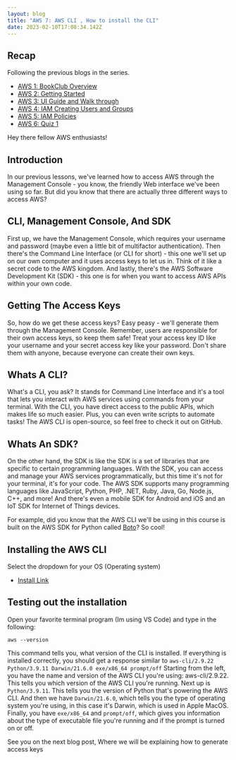 ```yaml
---
layout: blog
title: "AWS 7: AWS CLI , How to install the CLI"
date: 2023-02-10T17:08:34.142Z
---
```


## Recap

Following the previous blogs in the series.

- [AWS 1: BookClub Overview](https://magicishaqblog.netlify.app/aws/)
- [AWS 2: Getting Started](https://magicishaqblog.netlify.app/2023-01-23-aws-2-getting-started/)
- [AWS 3: UI Guide and Walk through](https://magicishaqblog.netlify.app/2023-01-27-aws-3-UI-guide-and-walkthrough)
- [AWS 4: IAM Creating Users and Groups](https://magicishaqblog.netlify.app/2023-01-28-aws-4-IAM)
- [AWS 5: IAM Policies](https://magicishaqblog.netlify.app/2023-02-03-aws-5-IAM-polices)
- [AWS 6: Quiz 1 ](https://magicishaqblog.netlify.app/aws-quiz-one)

Hey there fellow AWS enthusiasts!

## Introduction
In our previous lessons, we've learned how to access AWS through the Management Console - you know, the friendly Web interface we've been using so far. But did you know that there are actually three different ways to access AWS?

## CLI, Management Console, And SDK
First up, we have the Management Console, which requires your username and password (maybe even a little bit of multifactor authentication). Then there's the Command Line Interface (or CLI for short) - this one we'll set up on our own computer and it uses access keys to let us in. Think of it like a secret code to the AWS kingdom. And lastly, there's the AWS Software Development Kit (SDK) - this one is for when you want to access AWS APIs within your own code.

## Getting The Access Keys
So, how do we get these access keys? Easy peasy - we'll generate them through the Management Console. Remember, users are responsible for their own access keys, so keep them safe! Treat your access key ID like your username and your secret access key like your password. Don't share them with anyone, because everyone can create their own keys.

## Whats A CLI?
What's a CLI, you ask? It stands for Command Line Interface and it's a tool that lets you interact with AWS services using commands from your terminal. With the CLI, you have direct access to the public APIs, which makes life so much easier. Plus, you can even write scripts to automate tasks! The AWS CLI is open-source, so feel free to check it out on GitHub.

## Whats An SDK? 
On the other hand, the SDK is like the SDK is a set of libraries that are specific to certain programming languages. With the SDK, you can access and manage your AWS services programmatically, but this time it's not for your terminal, it's for your code. The AWS SDK supports many programming languages like JavaScript, Python, PHP, .NET, Ruby, Java, Go, Node.js, C++, and more! And there's even a mobile SDK for Android and iOS and an IoT SDK for Internet of Things devices.

For example, did you know that the AWS CLI we'll be using in this course is built on the AWS SDK for Python called [Boto](https://aws.amazon.com/sdk-for-python/)? So cool!

## Installing the AWS CLI 
Select the dropdown for your OS (Operating system)
 - [Install Link ](https://docs.aws.amazon.com/cli/latest/userguide/getting-started-install.html) 
 
## Testing out the installation 

Open your favorite terminal program (Im using VS Code) and type in the following: 
```
aws --version
```
This command tells you, what version of the CLI is installed. If everything is installed correctly, you should get a response similar to 
`aws-cli/2.9.22 Python/3.9.11 Darwin/21.6.0 exe/x86_64 prompt/off` 
Starting from the left, you have the name and version of the AWS CLI you're using: aws-cli/2.9.22. This tells you which version of the AWS CLI you're running.
Next up is `Python/3.9.11`. This tells you the version of Python that's powering the AWS CLI.
And then we have `Darwin/21.6.0`, which tells you the type of operating system you're using, in this case it's Darwin, which is used in Apple MacOS.
Finally, you have `exe/x86_64` and `prompt/off`, which gives you information about the type of executable file you're running and if the prompt is turned on or off.

See you on the next blog post, Where we will be explaining how to generate access keys